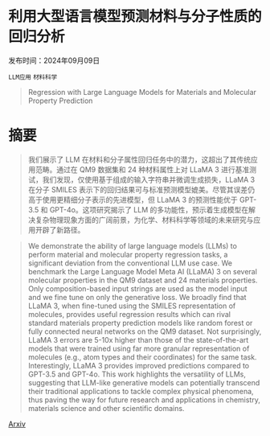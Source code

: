 # 利用大型语言模型预测材料与分子性质的回归分析

发布时间：2024年09月09日

`LLM应用` `材料科学`

> Regression with Large Language Models for Materials and Molecular Property Prediction

# 摘要

> 我们展示了 LLM 在材料和分子属性回归任务中的潜力，这超出了其传统应用范畴。通过在 QM9 数据集和 24 种材料属性上对 LLaMA 3 进行基准测试，我们发现，仅使用基于组成的输入字符串并微调生成损失，LLaMA 3 在分子 SMILES 表示下的回归结果可与标准预测模型媲美。尽管其误差仍高于使用更精细分子表示的先进模型，但 LLaMA 3 的预测性能优于 GPT-3.5 和 GPT-4o。这项研究揭示了 LLM 的多功能性，预示着生成模型在解决复杂物理现象方面的广阔前景，为化学、材料科学等领域的未来研究与应用开辟了新路径。

> We demonstrate the ability of large language models (LLMs) to perform material and molecular property regression tasks, a significant deviation from the conventional LLM use case. We benchmark the Large Language Model Meta AI (LLaMA) 3 on several molecular properties in the QM9 dataset and 24 materials properties. Only composition-based input strings are used as the model input and we fine tune on only the generative loss. We broadly find that LLaMA 3, when fine-tuned using the SMILES representation of molecules, provides useful regression results which can rival standard materials property prediction models like random forest or fully connected neural networks on the QM9 dataset. Not surprisingly, LLaMA 3 errors are 5-10x higher than those of the state-of-the-art models that were trained using far more granular representation of molecules (e.g., atom types and their coordinates) for the same task. Interestingly, LLaMA 3 provides improved predictions compared to GPT-3.5 and GPT-4o. This work highlights the versatility of LLMs, suggesting that LLM-like generative models can potentially transcend their traditional applications to tackle complex physical phenomena, thus paving the way for future research and applications in chemistry, materials science and other scientific domains.

[Arxiv](https://arxiv.org/abs/2409.06080)